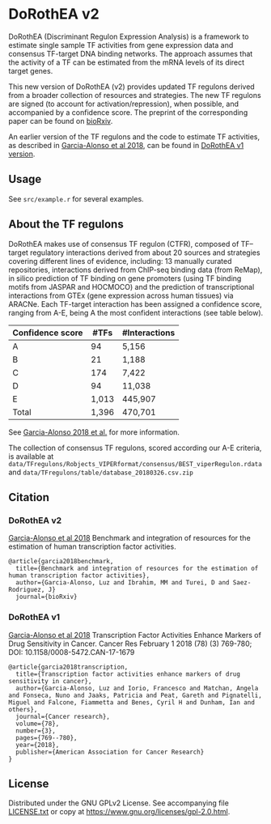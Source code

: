 # DoRothEA v2


DoRothEA (Discriminant Regulon Expression Analysis) is a framework to estimate single sample TF activities from gene expression data and consensus TF-target DNA binding networks. The approach assumes that the activity of a TF can be estimated from the mRNA levels of its direct target genes.  


This new version of DoRothEA (v2) provides updated TF regulons derived from a broader collection of resources and strategies. The new TF regulons are signed (to account for activation/repression), when possible, and accompanied by a confidence score. The preprint of the corresponding paper can be found on [bioRxiv](https://www.biorxiv.org/content/early/2018/06/03/337915). 


An earlier version of the TF regulons and the code to estimate TF activities, as described in [Garcia-Alonso et al 2018](http://cancerres.aacrjournals.org/content/early/2017/12/09/0008-5472.CAN-17-1679), can be found in [DoRothEA v1 version](https://github.com/saezlab/DoRothEA/releases/tag/version1).



## Usage

See ``src/example.r`` for several examples.



## About the TF regulons

DoRothEA makes use of consensus TF regulon (CTFR), composed of TF–target regulatory interactions derived from about 20 sources and strategies covering different lines of evidence, including: 13 manually curated repositories, interactions derived from ChIP-seq binding data (from ReMap), in silico prediction of TF binding on gene promoters (using TF binding motifs from JASPAR and HOCMOCO) and the prediction of transcriptional interactions from GTEx (gene expression across human tissues) via ARACNe. 
Each TF-target interaction has been assigned a confidence score, ranging from A-E, being A the most confident interactions (see table below).

| Confidence score  | #TFs  | #Interactions |
| ----------------- | ----- | ------------- |
| A                 | 94    | 5,156         |
| B                 | 21    | 1,188         |
| C                 | 174   | 7,422         | 
| D                 | 94    | 11,038        |
| E                 | 1,013 | 445,907       |
| Total             | 1,396 | 470,701       |

See [Garcia-Alonso 2018 et al.](https://www.biorxiv.org/content/early/2018/06/03/337915) for more information.


The collection of consensus TF regulons, scored according our A-E criteria, is available at  ``data/TFregulons/Robjects_VIPERformat/consensus/BEST_viperRegulon.rdata`` and ``data/TFregulons/table/database_20180326.csv.zip``




## Citation

### DoRothEA v2
[Garcia-Alonso et al 2018](https://www.biorxiv.org/content/early/2018/06/03/337915)
Benchmark and integration of resources for the estimation of human transcription factor activities.

```
@article{garcia2018benchmark,
  title={Benchmark and integration of resources for the estimation of human transcription factor activities},
  author={Garcia-Alonso, Luz and Ibrahim, MM and Turei, D and Saez-Rodriguez, J}
  journal={bioRxiv}

```

### DoRothEA v1
[Garcia-Alonso et al 2018](https://www.ncbi.nlm.nih.gov/pubmed/29229604)
Transcription Factor Activities Enhance Markers of Drug Sensitivity in Cancer.
Cancer Res February 1 2018 (78) (3) 769-780; 
DOI: 10.1158/0008-5472.CAN-17-1679


```
@article{garcia2018transcription,
  title={Transcription factor activities enhance markers of drug sensitivity in cancer},
  author={Garcia-Alonso, Luz and Iorio, Francesco and Matchan, Angela and Fonseca, Nuno and Jaaks, Patricia and Peat, Gareth and Pignatelli, Miguel and Falcone, Fiammetta and Benes, Cyril H and Dunham, Ian and others},
  journal={Cancer research},
  volume={78},
  number={3},
  pages={769--780},
  year={2018},
  publisher={American Association for Cancer Research}
}
```


## License

Distributed under the GNU GPLv2 License. See accompanying file [LICENSE.txt](https://github.com/saezlab/DoRothEA/blob/master/LICENSE.txt) or copy at https://www.gnu.org/licenses/gpl-2.0.html.

